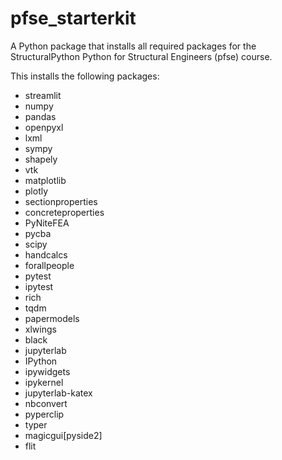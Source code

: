 # pfse_starterkit
A Python package that installs all required packages for the StructuralPython Python for Structural Engineers (pfse) course.

This installs the following packages:

* streamlit
* numpy
* pandas
* openpyxl
* lxml
* sympy
* shapely
* vtk
* matplotlib
* plotly
* sectionproperties
* concreteproperties
* PyNiteFEA
* pycba
* scipy
* handcalcs
* forallpeople
* pytest
* ipytest
* rich
* tqdm
* papermodels
* xlwings
* black
* jupyterlab
* IPython
* ipywidgets
* ipykernel
* jupyterlab-katex
* nbconvert
* pyperclip
* typer
* magicgui[pyside2]
* flit
